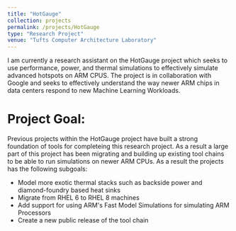 ```yaml
---
title: "HotGauge"
collection: projects
permalink: /projects/HotGauge
type: "Research Project"
venue: "Tufts Computer Architecture Laboratory"
---
```


I am currently a research assistant on the HotGauge project which seeks to use performance, power, and thermal simulations to effectively simulate advanced hotspots on ARM CPUS. The project is in collaboration with Google and seeks to effectively understand the way newer ARM chips in data centers respond to new Machine Learning Workloads. 

# Project Goal:
Previous projects within the HotGauge project have built a strong foundation of tools for completeing this research project. As a result a large part of this project has been migrating and building up existing tool chains to be able to run simulations on newer ARM CPUs. As a result the projects has the following subgoals:
* Model more exotic thermal stacks such as backside power and diamond-foundry based heat sinks 
* Migrate from RHEL 6 to RHEL 8 machines
* Add support for using ARM's Fast Model Simulations for simulating ARM Processors
* Create a new public release of the tool chain 

